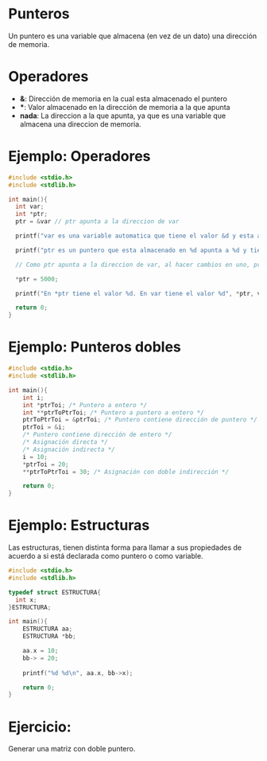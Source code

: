 # Punteros

Un puntero es una variable que almacena (en vez de un dato) una dirección de memoria.

# Operadores
- **&**: Dirección de memoria en la cual esta almacenado el puntero 
- **\***: Valor almacenado en la dirección de memoria a la que apunta
- **nada**: La direccion a la que apunta, ya que es una variable que almacena una direccion de memoria.

# Ejemplo: Operadores

```c
#include <stdio.h>
#include <stdlib.h>

int main(){
  int var;
  int *ptr;
  ptr = &var // ptr apunta a la direccion de var

  printf("var es una variable automatica que tiene el valor &d y esta almacenada en %d \n", var, (int)&var);

  printf("ptr es un puntero que esta almacenado en %d apunta a %d y tiene el valor %d",(int)&ptr, (int)ptr, *ptr );

  // Como ptr apunta a la direccion de var, al hacer cambios en uno, producimos cambios en los dos.

  *ptr = 5000;

  printf("En *ptr tiene el valor %d. En var tiene el valor %d", *ptr, var );

  return 0;
}
```

# Ejemplo: Punteros dobles
```c
#include <stdio.h> 
#include <stdlib.h>

int main(){
	int i;
	int *ptrToi; /* Puntero a entero */
	int **ptrToPtrToi; /* Puntero a puntero a entero */
	ptrToPtrToi = &ptrToi; /* Puntero contiene dirección de puntero */
	ptrToi = &i;
	/* Puntero contiene dirección de entero */
	/* Asignación directa */
	/* Asignación indirecta */
	i = 10;
	*ptrToi = 20;
	**ptrToPtrToi = 30; /* Asignación con doble indirección */

	return 0; 
}

```

# Ejemplo: Estructuras

Las estructuras, tienen distinta forma para llamar a sus propiedades de acuerdo a si está declarada como puntero o como variable.
```c
#include <stdio.h> 
#include <stdlib.h>

typedef struct ESTRUCTURA{
  int x;
}ESTRUCTURA;

int main(){
	ESTRUCTURA aa;
  	ESTRUCTURA *bb;

	aa.x = 10;
	bb-> = 20;
  
	printf("%d %d\n", aa.x, bb->x);

	return 0;
}

```

# Ejercicio:
Generar una matriz con doble puntero.